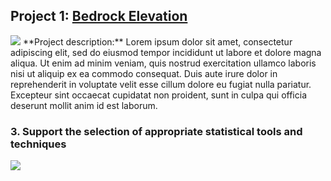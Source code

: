 ## Project 1: [Bedrock Elevation](/project/bedrock/index)
<img src = "https://github.com/timpatt1/timpatt1.github.io/blob/master/Projects/Patterson_Lab10.PNG">
**Project description:** Lorem ipsum dolor sit amet, consectetur adipiscing elit, sed do eiusmod tempor incididunt ut labore et dolore magna aliqua. Ut enim ad minim veniam, quis nostrud exercitation ullamco laboris nisi ut aliquip ex ea commodo consequat. Duis aute irure dolor in reprehenderit in voluptate velit esse cillum dolore eu fugiat nulla pariatur. Excepteur sint occaecat cupidatat non proident, sunt in culpa qui officia deserunt mollit anim id est laborum.

### 3. Support the selection of appropriate statistical tools and techniques

<img src="images/dummy_thumbnail.jpg?raw=true"/>

